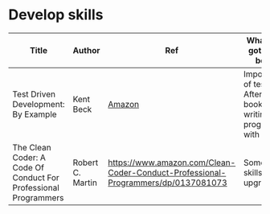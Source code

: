 # Develop skills

|  Title |Author|Ref  |What i've got from book   |
|--------|------|-----|--------------------------|
| Test Driven Development: By Example | Kent Beck  | [Amazon](https://www.amazon.com/Test-Driven-Development-Kent-Beck/dp/0321146530)   |  Importance of tests. After this book writing programm with TDD|
| The Clean Coder: A Code Of Conduct For Professional Programmers  | Robert C. Martin  | https://www.amazon.com/Clean-Coder-Conduct-Professional-Programmers/dp/0137081073  | Some soft skills upgrade  |
